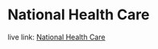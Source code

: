 # National Health Care
live link: <a href="https://trusting-swartz-380cb8.netlify.app/home">National Health Care</a>